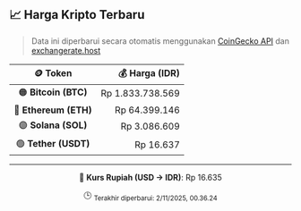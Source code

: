 

<!-- HARGA_KRIPTO -->
## 📈 Harga Kripto Terbaru

> Data ini diperbarui secara otomatis menggunakan [CoinGecko API](https://www.coingecko.com/) dan [exchangerate.host](https://exchangerate.host/)

<div align="center">

| 🪙 Token | 💰 Harga (IDR) |
|:------:|---------------:|
| 🟠 **Bitcoin (BTC)**   | Rp 1.833.738.569 |
| 🔵 **Ethereum (ETH)**  | Rp 64.399.146 |
| 🟣 **Solana (SOL)**    | Rp 3.086.609 |
| 🟢 **Tether (USDT)**   | Rp 16.637 |

---

💱 **Kurs Rupiah (USD → IDR)**: Rp 16.635

🕒 <sub>Terakhir diperbarui: 2/11/2025, 00.36.24</sub>

</div>
<!-- /HARGA_KRIPTO -->
